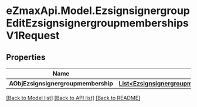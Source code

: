 
# eZmaxApi.Model.EzsignsignergroupEditEzsignsignergroupmembershipsV1Request

## Properties

Name | Type | Description | Notes
------------ | ------------- | ------------- | -------------
**AObjEzsignsignergroupmembership** | [**List&lt;EzsignsignergroupmembershipRequestCompound&gt;**](EzsignsignergroupmembershipRequestCompound.md) |  | 

[[Back to Model list]](../README.md#documentation-for-models)
[[Back to API list]](../README.md#documentation-for-api-endpoints)
[[Back to README]](../README.md)

